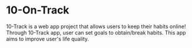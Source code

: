 # 10-On-Track
10-Track is a web app project that allows users to keep their habits online! Through 10-Track app, user can set goals to obtain/break habits. This app aims to improve user's life quality.
